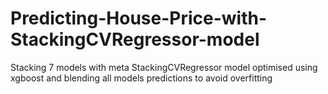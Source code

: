 # Predicting-House-Price-with-StackingCVRegressor-model
Stacking 7 models with meta StackingCVRegressor model optimised using xgboost and blending all models predictions to avoid overfitting
